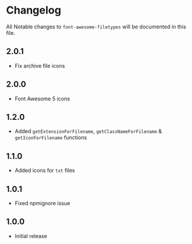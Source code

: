 # Changelog

All Notable changes to `font-awesome-filetypes` will be documented in this file.

## 2.0.1
- Fix archive file icons

## 2.0.0
- Font Awesome 5 icons

## 1.2.0
- Added `getExtensionForFilename`, `getClassNameForFilename` & `getIconForFilename` functions

## 1.1.0
- Added icons for `txt` files

## 1.0.1
- Fixed npmignore issue

## 1.0.0
- Initial release
